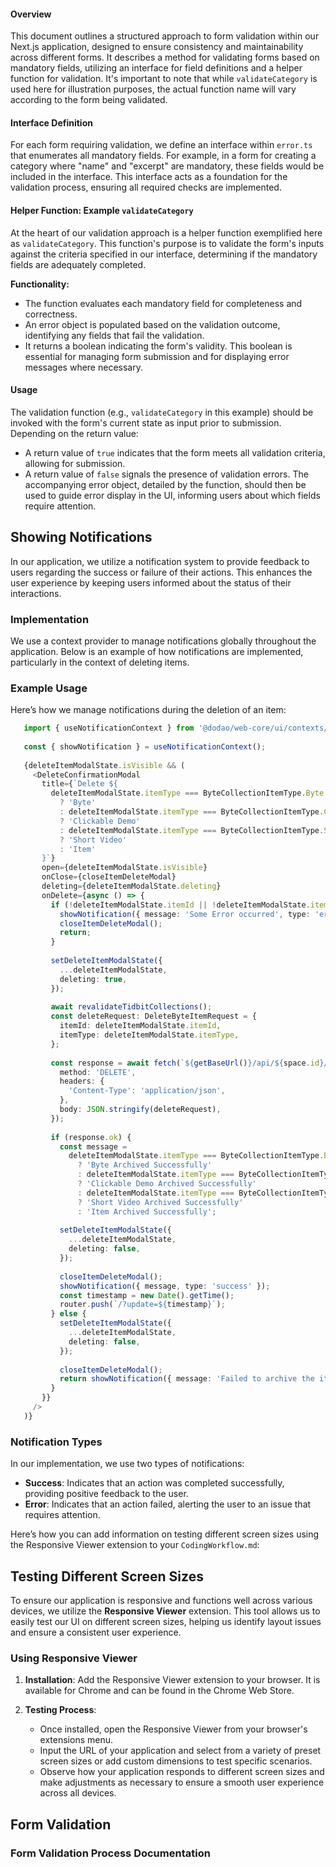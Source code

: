 #### Overview

This document outlines a structured approach to form validation within our Next.js application, designed to ensure consistency and maintainability across different forms. It describes a method for validating forms based on mandatory fields, utilizing an interface for field definitions and a helper function for validation. It's important to note that while `validateCategory` is used here for illustration purposes, the actual function name will vary according to the form being validated.

#### Interface Definition

For each form requiring validation, we define an interface within `error.ts` that enumerates all mandatory fields. For example, in a form for creating a category where "name" and "excerpt" are mandatory, these fields would be included in the interface. This interface acts as a foundation for the validation process, ensuring all required checks are implemented.

#### Helper Function: Example `validateCategory`

At the heart of our validation approach is a helper function exemplified here as `validateCategory`. This function's purpose is to validate the form's inputs against the criteria specified in our interface, determining if the mandatory fields are adequately completed.

**Functionality:**

- The function evaluates each mandatory field for completeness and correctness.
- An error object is populated based on the validation outcome, identifying any fields that fail the validation.
- It returns a boolean indicating the form's validity. This boolean is essential for managing form submission and for displaying error messages where necessary.

#### Usage

The validation function (e.g., `validateCategory` in this example) should be invoked with the form's current state as input prior to submission. Depending on the return value:

- A return value of `true` indicates that the form meets all validation criteria, allowing for submission.
- A return value of `false` signals the presence of validation errors. The accompanying error object, detailed by the function, should then be used to guide error display in the UI, informing users about which fields require attention.




## Showing Notifications

In our application, we utilize a notification system to provide feedback to users regarding the success or failure of their actions. This enhances the user experience by keeping users informed about the status of their interactions.

### Implementation

We use a context provider to manage notifications globally throughout the application. Below is an example of how notifications are implemented, particularly in the context of deleting items.

### Example Usage

Here’s how we manage notifications during the deletion of an item:

```typescript
   import { useNotificationContext } from '@dodao/web-core/ui/contexts/NotificationContext';
   
   const { showNotification } = useNotificationContext();
   
   {deleteItemModalState.isVisible && (
     <DeleteConfirmationModal
       title={`Delete ${
         deleteItemModalState.itemType === ByteCollectionItemType.Byte
           ? 'Byte'
           : deleteItemModalState.itemType === ByteCollectionItemType.ClickableDemo
           ? 'Clickable Demo'
           : deleteItemModalState.itemType === ByteCollectionItemType.ShortVideo
           ? 'Short Video'
           : 'Item'
       }`}
       open={deleteItemModalState.isVisible}
       onClose={closeItemDeleteModal}
       deleting={deleteItemModalState.deleting}
       onDelete={async () => {
         if (!deleteItemModalState.itemId || !deleteItemModalState.itemType) {
           showNotification({ message: 'Some Error occurred', type: 'error' });
           closeItemDeleteModal();
           return;
         }
   
         setDeleteItemModalState({
           ...deleteItemModalState,
           deleting: true,
         });
   
         await revalidateTidbitCollections();
         const deleteRequest: DeleteByteItemRequest = {
           itemId: deleteItemModalState.itemId,
           itemType: deleteItemModalState.itemType,
         };
   
         const response = await fetch(`${getBaseUrl()}/api/${space.id}/byte-items/${byteCollection.id}`, {
           method: 'DELETE',
           headers: {
             'Content-Type': 'application/json',
           },
           body: JSON.stringify(deleteRequest),
         });
   
         if (response.ok) {
           const message =
             deleteItemModalState.itemType === ByteCollectionItemType.Byte
               ? 'Byte Archived Successfully'
               : deleteItemModalState.itemType === ByteCollectionItemType.ClickableDemo
               ? 'Clickable Demo Archived Successfully'
               : deleteItemModalState.itemType === ByteCollectionItemType.ShortVideo
               ? 'Short Video Archived Successfully'
               : 'Item Archived Successfully';
   
           setDeleteItemModalState({
             ...deleteItemModalState,
             deleting: false,
           });
   
           closeItemDeleteModal();
           showNotification({ message, type: 'success' });
           const timestamp = new Date().getTime();
           router.push(`/?update=${timestamp}`);
         } else {
           setDeleteItemModalState({
             ...deleteItemModalState,
             deleting: false,
           });
   
           closeItemDeleteModal();
           return showNotification({ message: 'Failed to archive the item. Please try again.', type: 'error' });
         }
       }}
     />
   )}
```

### Notification Types

In our implementation, we use two types of notifications:

- **Success**: Indicates that an action was completed successfully, providing positive feedback to the user.
- **Error**: Indicates that an action failed, alerting the user to an issue that requires attention.

Here’s how you can add information on testing different screen sizes using the Responsive Viewer extension to your `CodingWorkflow.md`:

## Testing Different Screen Sizes

To ensure our application is responsive and functions well across various devices, we utilize the **Responsive Viewer** extension. This tool allows us to easily test our UI on different screen sizes, helping us identify layout issues and ensure a consistent user experience.

### Using Responsive Viewer

1. **Installation**: Add the Responsive Viewer extension to your browser. It is available for Chrome and can be found in the Chrome Web Store.

2. **Testing Process**:
   - Once installed, open the Responsive Viewer from your browser's extensions menu.
   - Input the URL of your application and select from a variety of preset screen sizes or add custom dimensions to test specific scenarios.
   - Observe how your application responds to different screen sizes and make adjustments as necessary to ensure a smooth user experience across all devices.

## Form Validation

### Form Validation Process Documentation
